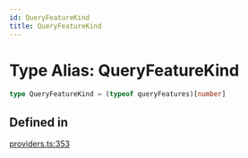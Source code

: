 ```yaml
---
id: QueryFeatureKind
title: QueryFeatureKind
---
```


# Type Alias: QueryFeatureKind

```ts
type QueryFeatureKind = (typeof queryFeatures)[number]
```

## Defined in

[providers.ts:353](https://github.com/TanStack/query/blob/main/packages/angular-query-experimental/src/providers.ts#L353)
